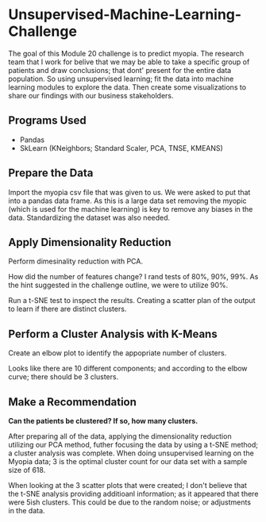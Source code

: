 # Unsupervised-Machine-Learning-Challenge

The goal of this Module 20 challenge is to predict myopia. The research team that I work for belive that we may be able to take a specific group of patients and draw conclusions; that dont' present for the entire data population. So using unsupervised learning; fit the data into machine learning modules to explore the data.  Then create some visualizations to share our findings with our business stakeholders. 

## Programs Used
- Pandas
- SkLearn (KNeighbors; Standard Scaler, PCA, TNSE, KMEANS)

## Prepare the Data
Import the myopia csv file that was given to us.  We were asked to put that into a pandas data frame. As this is a large data set removing the myopic (which is used for the machine learning) is key to remove any biases in the data. Standardizing the dataset was also needed. 

## Apply Dimensionality Reduction
Perform dimesinality reduction with PCA.  

How did the number of features change?
I rand tests of 80%, 90%, 99%.  As the hint suggested in the challenge outline, we were to utilize 90%.

Run a t-SNE test to inspect the results.  Creating a scatter plan of the output to learn if there are distinct clusters.

## Perform a Cluster Analysis with K-Means
Create an elbow plot to identify the appopriate number of clusters. 

Looks like there are 10 different components; and according to the elbow curve; there should be 3 clusters.

## Make a Recommendation
**Can the patients be clustered? If so, how many clusters.**

After preparing all of the data, applying the dimensionality reduction utilizing our PCA method, futher focusing the data by using a t-SNE method; a cluster analysis was complete.  When doing unsupervised learning on the Myopia data; 3 is the optimal cluster count for our data set with a sample size of 618. 

When looking at the 3 scatter plots that were created; I don't believe that the t-SNE analysis providing additioanl information; as it appeared that there were 5ish clusters. This could be due to the random noise; or adjustments in the data. 